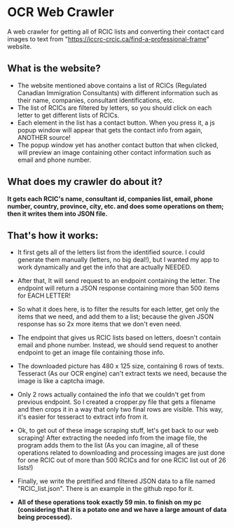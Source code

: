 # OCR Web Crawler
A web crawler for getting all of RCIC lists and converting their contact card images to text from "https://iccrc-crcic.ca/find-a-professional-frame" website.

## What is the website?
* The website mentioned above contains a list of RCICs (Regulated Canadian Immigration Consultants) with different information such as their name, companies, consultant identifications, etc.
* The list of RCICs are filtered by letters, so you should click on each letter to get different lists of RCICs. 
* Each element in the list has a contact button. When you press it, a js popup window will appear that gets the contact info from again, ANOTHER source!
* The popup window yet has another contact button that when clicked, will preview an image containing other contact information such as email and phone number.

## What does my crawler do about it?
<b> It gets each RCIC's name, consultant id, companies list, email, phone number, country, province, city, etc. and does some operations on them; then it writes them into JSON file.</b>

## That's how it works:
* It first gets all of the letters list from the identified source. I could generate them manually (letters, no big deal!), but I wanted my app to work dynamically and get the info that are actually NEEDED.
* After that, It will send request to an endpoint containing the letter. The endpoint will return a JSON response containing more than 500 items for EACH LETTER!
* So what it does here, is to filter the results for each letter, get only the items that we need, and add them to a list; because the given JSON response has so 2x more items that we don't even need.
* The endpoint that gives us RCIC lists based on letters, doesn't contain email and phone number. Instead, we should send request to another endpoint to get an image file containing those info.
* The downloaded picture has 480 x 125 size, containing 6 rows of texts. Tesseract (As our OCR engine) can't extract texts we need, because the image is like a captcha image.
* Only 2 rows actually contained the info that we couldn't get from previous endpoint. So I created a cropper.py file that gets a filename and then crops it in a way that only two final rows are visible. This way, it's easier for tesseract to extract info from it.
* Ok, to get out of these image scraping stuff, let's get back to our web scraping! After extracting the needed info from the image file, the program adds them to the list (As you can imagine, all of these operations related to downloading and processing images are just done for one RCIC out of more than 500 RCICs and for one RCIC list out of 26 lists!)
* Finally, we write the prettified and filtered JSON data to a file named "RCIC_list.json". There is an example in the github repo for it.

* <b>All of these operations took exactly 59 min. to finish on my pc (considering that it is a potato one and we have a large amount of data being processed). </b>
